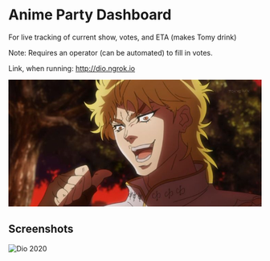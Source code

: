 # Anime Party Dashboard

For live tracking of current show, votes, and ETA (makes Tomy drink)

Note: Requires an operator (can be automated) to fill in votes.

Link, when running: http://dio.ngrok.io

![IT WAS ME](public/dio.jpg)

## Screenshots

![Dio 2020](public/2020.png)
